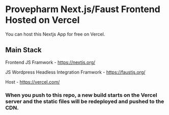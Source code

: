# Provepharm Next.js/Faust Frontend Hosted on Vercel 
You can host this Nextjs App for free on Vercel.

## Main Stack

Frontend JS Framwork - 
https://nextjs.org/

JS Wordpress Headless Integration Framwork - 
https://faustjs.org/

Host -
https://vercel.com/

### When you push to this repo, a new build starts on the Vercel server and the static files will be redeployed and pushed to the CDN. 


